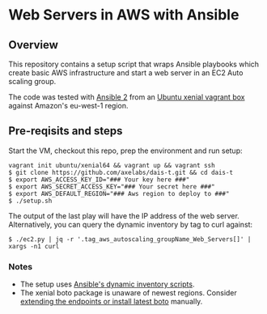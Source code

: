 Web Servers in AWS with Ansible
==============================

## Overview
This repository contains a setup script that wraps Ansible playbooks which create basic AWS infrastructure and start a web server in an EC2 Auto scaling group.

The code was tested with [Ansible 2](http://docs.ansible.com/ansible) from an [Ubuntu xenial vagrant box](https://atlas.hashicorp.com/ubuntu/boxes/xenial64) against Amazon's eu-west-1 region.

## Pre-reqisits and steps
Start the VM, checkout this repo, prep the environment and run setup:
```
vagrant init ubuntu/xenial64 && vagrant up && vagrant ssh
$ git clone https://github.com/axelabs/dais-t.git && cd dais-t
$ export AWS_ACCESS_KEY_ID="### Your key here ###"
$ export AWS_SECRET_ACCESS_KEY="### Your secret here ###"
$ export AWS_DEFAULT_REGION="### Aws region to deploy to ###"
$ ./setup.sh

```

The output of the last play will have the IP address of the web server.  Alternatively, you can query the dynamic inventory by tag to curl against:
```
$ ./ec2.py | jq -r '.tag_aws_autoscaling_groupName_Web_Servers[]' | xargs -n1 curl
```

### Notes
* The setup uses [Ansible's dynamic inventory scripts](https://aws.amazon.com/blogs/apn/getting-started-with-ansible-and-dynamic-amazon-ec2-inventory-management).
* The xenial boto package is unaware of newest regions. Consider [extending the endpoints or install latest boto](http://docs.pythonboto.org/en/latest/boto_config_tut.html) manually.

